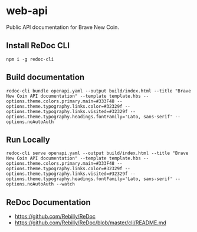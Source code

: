 # web-api
Public API documentation for Brave New Coin.

## Install ReDoc CLI
```
npm i -g redoc-cli
```

## Build documentation
```
redoc-cli bundle openapi.yaml --output build/index.html --title "Brave New Coin API documentation" --template template.hbs --options.theme.colors.primary.main=#333F48 --options.theme.typography.links.color=#32329f --options.theme.typography.links.visited=#32329f --options.theme.typography.headings.fontFamily='Lato, sans-serif' --options.noAutoAuth
```

## Run Locally
```
redoc-cli serve openapi.yaml --output build/index.html --title "Brave New Coin API documentation" --template template.hbs --options.theme.colors.primary.main=#333F48 --options.theme.typography.links.color=#32329f --options.theme.typography.links.visited=#32329f --options.theme.typography.headings.fontFamily='Lato, sans-serif' --options.noAutoAuth --watch
```

## ReDoc Documentation
* https://github.com/Rebilly/ReDoc
* https://github.com/Rebilly/ReDoc/blob/master/cli/README.md
